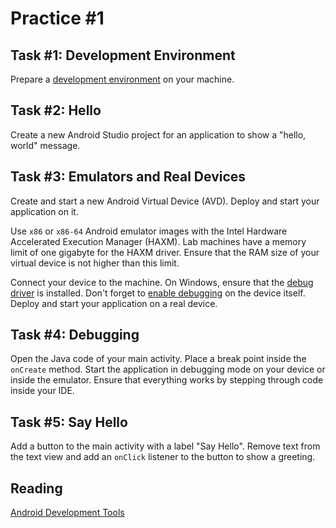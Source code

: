 Practice #1
===========

## Task #1: Development Environment

Prepare a [development
environment](https://github.com/auca/com.250/blob/master/Environment.md) on your
machine.

## Task #2: Hello

Create a new Android Studio project for an application to show a "hello, world"
message.

## Task #3: Emulators and Real Devices

Create and start a new Android Virtual Device (AVD). Deploy and start your
application on it.

Use `x86` or `x86-64` Android emulator images with the Intel Hardware
Accelerated Execution Manager (HAXM). Lab machines have a memory limit of one
gigabyte for the HAXM driver. Ensure that the RAM size of your virtual device is
not higher than this limit.

Connect your device to the machine. On Windows, ensure that the [debug
driver](http://developer.android.com/tools/extras/oem-usb.html) is installed.
Don't forget to [enable
debugging](http://developer.android.com/tools/device.html) on the device itself.
Deploy and start your application on a real device.

## Task #4: Debugging

Open the Java code of your main activity. Place a break point inside the
`onCreate` method. Start the application in debugging mode on your device or
inside the emulator. Ensure that everything works by stepping through code
inside your IDE.

## Task #5: Say Hello

Add a button to the main activity with a label "Say Hello". Remove text from the
text view and add an `onClick` listener to the button to show a greeting.

## Reading

[Android Development Tools](http://developer.android.com/sdk/index.html)

